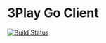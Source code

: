 # 3Play Go Client

[![Build Status](https://api.travis-ci.org/NYTimes/3play-client.svg?branch=master)](https://travis-ci.org/NYTimes/3play-client)


